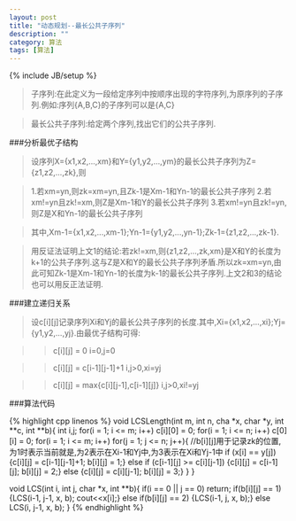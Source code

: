 ```yaml
---
layout: post
title: "动态规划--最长公共子序列"
description: ""
category: 算法
tags: [算法]
---
```

{% include JB/setup %}

>子序列:在此定义为一段给定序列中按顺序出现的字符序列,为原序列的子序列.例如:序列{A,B,C}的子序列可以是{A,C}

>最长公共子序列:给定两个序列,找出它们的公共子序列.

<!--more-->
###分析最优子结构

>设序列X={x1,x2,...,xm}和Y={y1,y2,...,ym}的最长公共子序列为Z={z1,z2,...,zk},则

>1.若xm=yn,则zk=xm=yn,且Zk-1是Xm-1和Yn-1的最长公共子序列
>2.若xm!=yn且zk!=xm,则Z是Xm-1和Y的最长公共子序列
>3.若xm!=yn且zk!=yn,则Z是X和Yn-1的最长公共子序列

>其中,Xm-1={x1,x2,...,xm-1};Yn-1={y1,y2,...,yn-1};Zk-1={z1,z2,...,zk-1}.

>用反证法证明上文1的结论:若zk!=xm,则{z1,z2,...,zk,xm}是X和Y的长度为k+1的公共子序列.这与Z是X和Y的最长公共子序列矛盾.所以zk=xm=yn,由此可知Zk-1是Xm-1和Yn-1的长度为k-1的最长公共子序列.上文2和3的结论也可以用反正法证明.

###建立递归关系

>设c\[i\]\[j\]记录序列Xi和Yj的最长公共子序列的长度.其中,Xi={x1,x2,...,xi};Yj={y1,y2,...,yj}.由最优子结构可得:

>>c\[i\]\[j\] = 0   i=0,j=0

>>c\[i\]\[j\] = c\[i-1\]\[j-1\]+1    i,j>0,xi=yj

>>c\[i\]\[j\] = max{c\[i\]\[j-1\],c\[i-1\]\[j\]}    i,j>0,xi!=yj

###算法代码

{% highlight cpp linenos %}
void LCSLength(int m, int n, cha *x, char *y, int **c, int **b){
    int i,j;
    for(i = 1; i <= m; i++) c[i][0] = 0;
    for(i = 1; i <= n; i++) c[0][i] = 0;
    for(i = 1; i <= m; i++)
        for(j = 1; j <= n; j++){
            //b[i][j]用于记录zk的位置,为1时表示当前就是,为2表示在Xi-1和Yj中,为3表示在Xi和Yj-1中
            if (x[i] == y[j]) {c[i][j] = c[i-1][j-1]+1; b[i][j] = 1;}
            else if (c[i-1][j] >= c[i][j-1]) {c[i][j] = c[i-1][j]; b[i][j] = 2;}
            else {c[i][j] = c[i][j-1]; b[i][j] = 3;}
    }
}

void LCS(int i, int j, char *x, int **b){
    if(i == 0 || j == 0) return;
    if(b[i][j] == 1) {LCS(i-1, j-1, x, b); cout<<x[i];}
    else if(b[i][j] == 2) {LCS(i-1, j, x, b);}
    else LCS(i, j-1, x, b);
}
{% endhighlight %}